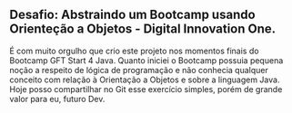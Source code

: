 ## Desafio: Abstraindo um Bootcamp usando Orienteção a Objetos - Digital Innovation One.

É com muito orgulho que crio este projeto nos momentos finais do Bootcamp GFT Start 4 Java. 
Quanto iniciei o Bootcamp possuia pequena noção a respeito de lógica de programação e não conhecia qualquer conceito com relação à Orientação a Objetos e sobre a linguagem Java.
Hoje posso compartilhar no Git esse exercício simples, porém de grande valor para eu, futuro Dev.
